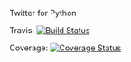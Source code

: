 Twitter for Python

Travis: [![Build Status](https://travis-ci.org/ervitis/twipy.svg?branch=testing)](https://travis-ci.org/ervitis/twipy)

Coverage: [![Coverage Status](https://coveralls.io/repos/ervitis/twipy/badge.png)](https://coveralls.io/r/ervitis/twipy)

